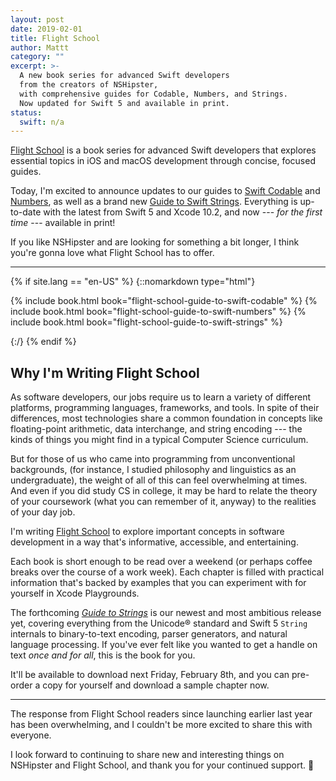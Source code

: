 ```yaml
---
layout: post
date: 2019-02-01
title: Flight School
author: Mattt
category: ""
excerpt: >-
  A new book series for advanced Swift developers
  from the creators of NSHipster,
  with comprehensive guides for Codable, Numbers, and Strings.
  Now updated for Swift 5 and available in print.
status:
  swift: n/a
---
```


[Flight School](https://flight.school)
is a book series for advanced Swift developers
that explores essential topics in iOS and macOS development
through concise, focused guides.

Today, I'm excited to announce updates to our guides to
[Swift Codable](https://flight.school/books/codable) and
[Numbers](https://flight.school/books/numbers),
as well as a brand new
[Guide to Swift Strings](https://flight.school/books/strings).
Everything is up-to-date with the latest from Swift 5 and Xcode 10.2,
and now --- _for the first time_ --- available in print!

If you like NSHipster and are looking for something a bit longer,
I think you're gonna love what Flight School has to offer.

---

{% if site.lang == "en-US" %}
{::nomarkdown type="html"}

<section id="publications">
  <div class="books">
  {% include book.html book="flight-school-guide-to-swift-codable" %}
  {% include book.html book="flight-school-guide-to-swift-numbers" %}
  {% include book.html book="flight-school-guide-to-swift-strings" %}
  </div>
</section>

{:/}
{% endif %}

## Why I'm Writing Flight School

As software developers,
our jobs require us to learn a variety of different
platforms, programming languages, frameworks, and tools.
In spite of their differences,
most technologies share a common foundation in concepts
like floating-point arithmetic, data interchange, and string encoding ---
the kinds of things you might find in a typical
Computer Science curriculum.

But for those of us who came into programming from unconventional backgrounds,
(for instance, I studied philosophy and linguistics as an undergraduate),
the weight of all of this can feel overwhelming at times.
And even if you did study CS in college,
it may be hard to relate the theory of your coursework
(what you can remember of it, anyway)
to the realities of your day job.

I'm writing [Flight School](https://flight.school)
to explore important concepts in software development
in a way that's informative, accessible, and entertaining.

Each book is short enough to be read over a weekend
(or perhaps coffee breaks over the course of a work week).
Each chapter is filled with practical information that's backed by examples
that you can experiment with for yourself in Xcode Playgrounds.

The forthcoming [_Guide to Strings_](https://flight.school/books/strings)
is our newest and most ambitious release yet,
covering everything from the Unicode® standard and Swift 5 `String` internals
to binary-to-text encoding, parser generators, and natural language processing.
If you've ever felt like you wanted to get a handle on text _once and for all_,
this is the book for you.

It'll be available to download next Friday, February 8th,
and you can pre-order a copy for yourself and download a sample chapter now.

---

The response from Flight School readers since launching earlier last year
has been overwhelming,
and I couldn't be more excited to share this with everyone.

I look forward to continuing to share new and interesting things
on NSHipster and Flight School,
and thank you for your continued support. 🧡
